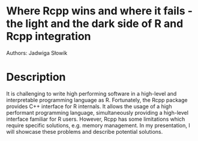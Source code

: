 # Where Rcpp wins and where it fails - the light and the dark side of R and Rcpp integration

Authors: Jadwiga Słowik

# Description

It is challenging to write high performing software in a high-level and interpretable programming language as R. Fortunately, the Rcpp package provides C++ interface for R internals. It allows the usage of a high performant programming language, simultaneously providing a high-level interface familiar for R users.  However, Rcpp has some limitations which require specific solutions, e.g. memory management. In my presentation, I will showcase these problems and describe potential solutions. 